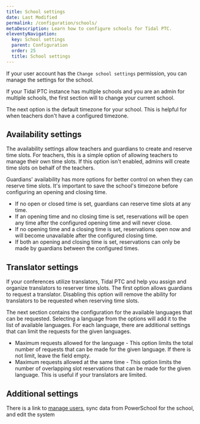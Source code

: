 ```yaml
---
title: School settings
date: Last Modified
permalink: /configuration/schools/
metaDescription: Learn how to configure schools for Tidal PTC.
eleventyNavigation:
  key: School settings
  parent: Configuration
  order: 25
  title: School settings
---
```


If your user account has the `Change school settings` permission, you can manage the settings for the school.

If your Tidal PTC instance has multiple schools and you are an admin for multiple schools, the first section will to change your current school.

The next option is the default timezone for your school. This is helpful for when teachers don't have a configured timezone.

## Availability settings

The availability settings allow teachers and guardians to create and reserve time slots. For teachers, this is a simple option of allowing teachers to manage their own time slots. If this option isn't enabled, admins will create time slots on behalf of the teachers.

Guardians' availability has more options for better control on when they can reserve time slots. It's important to save the school's timezone before configuring an opening and closing time.

- If no open or closed time is set, guardians can reserve time slots at any time.
- If an opening time and no closing time is set, reservations will be open any time after the configured opening time and will never close.
- If no opening time and a closing time is set, reservations open now and will become unavailable after the configured closing time.
- If both an opening and closing time is set, reservations can only be made by guardians between the configured times.

## Translator settings

If your conferences utilize translators, Tidal PTC and help you assign and organize translators to reserver time slots. The first option allows guardians to request a translator. Disabling this option will remove the ability for translators to be requested when reserving time slots.

The next section contains the configuration for the available languages that can be requested. Selecting a language from the options will add it to the list of available languages. For each language, there are additional settings that can limit the requests for the given languages.

- Maximum requests allowed for the language - This option limits the total number of requests that can be made for the given language. If there is not limit, leave the field empty.
- Maximum requests allowed at the same time - This option limits the number of overlapping slot reservations that can be made for the given language. This is useful if your translators are limited.

## Additional settings

There is a link to [manage users](/configuration/users/), sync data from PowerSchool for the school, and edit the system